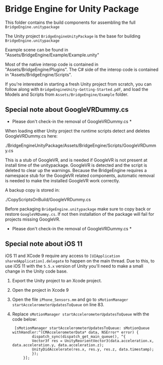 Bridge Engine for Unity Package
===============================

This folder contains the build components for assembling the full `BridgeEngine.unitypackage`

The Unity project `BridgeEngineUnityPackage` is the base for building `BridgeEngine.unitypackage`

Example scene can be found in "Assets/BridgeEngine/Example/Example.unity"

Most of the native interop code is contained in "Assets/BridgeEngine/Plugins".
The C# side of the interop code is contained in "Assets/BridgeEngine/Scripts".

If you're interested in starting a fresh Unity project from scratch, you can follow along
with `BridgeEngineUnity-Getting-Started.pdf`, and load the Models and Scripts from
`Assets/BridgeEngine/Example` folder.

Special note about GoogleVRDummy.cs
------------------------------------

* Please don't check-in the removal of GoogleVRDummy.cs *

When loading either Unity project the runtime scripts detect
and deletes GoogleVRDummy.cs here:

 ./BridgeEngineUnityPackage/Assets/BridgeEngine/Scripts/GoogleVRDummy.cs

This is a stub of GoogleVR, and is needed if GoogleVR is not present at install time of
the unitypackage. GoogleVR is detected and the script is deleted to clear up the warnings.
Because the BridgeEngine requires a namespace stub for the GoogleVR related components,
automatic removal is needed to make the installed GoogleVR work correctly.

A backup copy is stored in:

 ./CopyScriptsOnBuild/GoogleVRDummy.cs

Before packaging `BridgeEngine.unitypackage` make sure to copy back
or restore `GoogleVRDummy.cs`. If not then installation of the package will fail for
projects missing GoogleVR.

* Please don't check-in the removal of GoogleVRDummy.cs *

Special note about iOS 11
------------------------------------
iOS 11 and XCode 9 require any access to `[UIApplication sharedApplication].delegate` to happen on the main thread.  Due to this, to use iOS 11 with the `5.5.x` version of Unity you'll need to make a small change in the Unity code base.

1. Export the Unity project to an Xcode project.
2. Open the project in Xcode 9
3. Open the file `iPhone_Sensors.mm` and go to `sMotionManager startAccelerometerUpdatesToQueue` on line 83.
4. Replace `sMotionManager startAccelerometerUpdatesToQueue` with the code below:


		[sMotionManager startAccelerometerUpdatesToQueue: sMotionQueue withHandler:^(CMAccelerometerData* data, NSError* error) {
                dispatch_sync(dispatch_get_main_queue(), ^{
                Vector3f res = UnityReorientVector3(data.acceleration.x, data.acceleration.y, data.acceleration.z);
                UnityDidAccelerate(res.x, res.y, res.z, data.timestamp);
                });
            }];

     